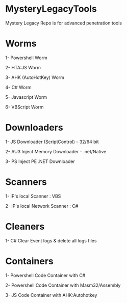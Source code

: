# MysteryLegacyTools
Mystery Legacy Repo is for advanced penetration tools

# Worms

1- Powershell Worm

2- HTA:JS Worm

3- AHK (AutoHotKey) Worm

4- C# Worm

5- Javascript Worm

6- VBScript Worm

# Downloaders

1- JS Downloader (ScriptControl) - 32/64 bit

2- AU3 Inject Memory Downloader - .net/Native

3- PS Inject PE .NET Downloader

# Scanners

1- IP's local Scanner : VBS

2- IP's local Network Scanner : C#

# Cleaners

1- C# Clear Event logs & delete all logs files

# Containers

1- Powershell Code Container with C#

2- Powershell Code Container with Masm32/Assembly

3- JS Code Container with AHK:Autohotkey

